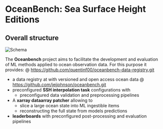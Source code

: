 # OceanBench: Sea Surface Height Editions
## Overall structure

![Schema](Oceanbench.png)

The **Oceanbench** project aims to facilitate the development and evaluation of ML methods applied to ocean observation data.
For this purpose it provides:
@ https://github.com/quentinf00/oceanbench-data-registry.git
- a data registry at  with versioned and open access ocean data
@ https://github.com/jejjohnson/oceanbench.git
- preconfigured **SSH interpolation task** configurations with
  - preconfigured data validation and preprocessing pipelines
- A **xarray dataarray patcher** allowing to
  - slice a large ocean state into ML ingestible items
  - reconstructing the full state from models predictions
- **leaderboards** with preconfigured post-processing and evaluation pipelines
